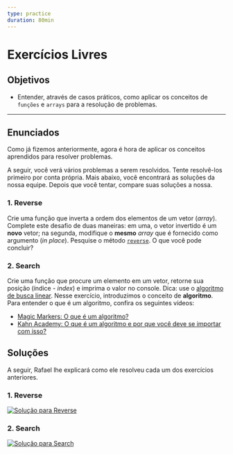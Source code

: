 ```yaml
---
type: practice
duration: 80min
---
```


# Exercícios Livres

## Objetivos

* Entender, através de casos práticos, como aplicar os conceitos de `funções` e
  `arrays` para a resolução de problemas.

***

## Enunciados

Como já fizemos anteriormente, agora é hora de aplicar os conceitos aprendidos
para resolver problemas.

A seguir, você verá vários problemas a serem resolvidos. Tente resolvê-los
primeiro por conta própria. Mais abaixo, você encontrará as soluções da nossa
equipe. Depois que você tentar, compare suas soluções a nossa.

### 1. Reverse

Crie uma função que inverta a ordem dos elementos de um vetor \(_array_\).
Complete este desafio de duas maneiras: em uma, o vetor invertido é um **novo**
vetor; na segunda, modifique o **mesmo** _array_ que é fornecido como argumento
\(_in place_\). Pesquise o método
[`reverse`](https://developer.mozilla.org/en/docs/Web/JavaScript/Reference/Global_Objects/Array/reverse).
O que você pode concluir?

### 2. Search

Crie uma função que procure um elemento em um vetor, retorne sua posição
\(índice - _index_\) e imprima o valor no console. Dica: use o [algoritmo de
busca linear](https://en.wikipedia.org/wiki/Linear_search). Nesse exercício,
introduzimos o conceito de **algoritmo**. Para entender o que é um algoritmo,
confira os seguintes vídeos:

* [Magic Markers: O que é um
  algoritmo?](https://www.youtube.com/watch?v=U3CGMyjzlvM)
* [Kahn Academy: O que é um algoritmo e por que você deve se importar com
  isso?](https://pt.khanacademy.org/computing/computer-science/algorithms/intro-to-algorithms/v/what-are-algorithms)

## Soluções

A seguir, Rafael lhe explicará como ele resolveu cada um dos exercícios
anteriores.

### 1. Reverse

[![Solução para
Reverse](https://img.youtube.com/vi/ErS_iFp8eFc&t/0.jpg)](https://www.youtube.com/watch?v=ErS_iFp8eFc&t)

### 2. Search

[![Solução para
Search](https://img.youtube.com/vi/AJCWkJgTCj0/0.jpg)](https://www.youtube.com/watch?v=AJCWkJgTCj0)
